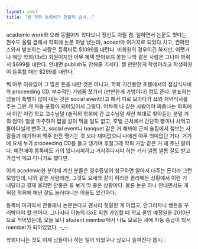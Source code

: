 ```yaml
---
layout: post
title: "뭔 학회 등록비가 천불이 넘네.."
---
```


academic work와 오래 동떨어져 있다보니 정신도 차릴 겸, 일하면서 논문도 썼다는 껀수도 올릴 겸해서 학회에 논문 하날 냈는데, accept야 어거지로 되었다 치고, 컨퍼런스와서 발표하는 사람은 등록비로 $1099를 내란다. 비회원의 경우이긴 하지만, 어쨋거나 해당 학회(I3xE) 회원이지만 아무 혜택 받아보지 못한 나와 같은 사람은 그나마 봐줘서 $899를 내란다. 안내면 publish도 안해줄 기세다. 젤 만만한게 학생이라고 학생회원이 등록할 때는 $299를 내란다.

뭐 아무 이유없이 그 많은 돈을 내란 것은 아니고, 학회 기간동안 호텔에서의 점심식사비와 proceeding CD, 부수적인 기념품 쪼가리 (만만한게 가방이다) 정도 준다. 발표하는 넘들이 특별히 많이 내는 것은 social event라고 해서 따로 모아다가 쑈와 저녁식사를 주는 그런 게 자동 포함이 되어있어서 그렇다.
어차피 나 같은 사람이야 짜증나는 학회에서 이런 저런 학교 교수님덜 (솔직히 학회에 간 교수님덜 세션 제대로 찾아듣는 분덜 거의 엄따) 얼굴 마주하며 밥을 같이 먹을 일도 없고, 호텔 근처에서 간단히 빵이나 사먹고 돌아다닐게 뻔하고, social event니 banquet 같은 거 해봐야 근처 술집에서 첨보는 사람들과 얘기하며 맥주 한잔 땡기는 것 보다 재미없으니 나에겐 아무 의미없단 거다. 거기에 요새 누가 proceeding CD를 들고 댕기며 후질그레 학회 가방 같은 거 왜 주냔 말이다. 예전에야 등록비도 거의 없다시피하고 거저주다시피 하는 거라 낼름 낼름 잘도 받고 가끔씩 메고 다니기도 했다만.

이게 academic한 분야에 계신 분들은 영수증넣어 청구하면 알아서 대주는 돈이라 그런 모양인데, 나와 같은 사람에겐, 그것도 요새와 같이 허리끈 졸라매는 상황에서 이런 거 내달라고 결재 올리면 안좋은 꼴 보기 딱 좋은 상황이다. 물론 논문 하나 안내면서도 개허접 학회에 매년 잘도 놀러다니는 이들도 있긴하다.

등록비 아까와서 관둘래니 논문쓴다고 괜시리 헛일한 게 아깝고, 안그러자니 쌩돈을 꾸러박아야 할 판이다. 그나저나 이놈의 I3xE 회원 가입할 때 학교 졸업 예정일을 2010년으로 적어냈는데, 오늘 보니 student member에서 나도 모르는 새에 자동 승급이 되서 member가 되어있었다. -_-;

학회다니는 것도 이제 남들이나 하는 일이 되었구나 싶으니 슬퍼진다 몹시..


